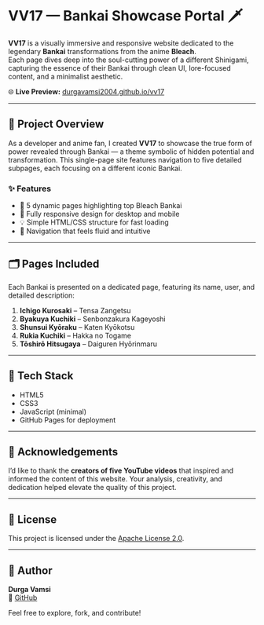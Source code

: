 # VV17 — Bankai Showcase Portal 🗡️

**VV17** is a visually immersive and responsive website dedicated to the legendary **Bankai** transformations from the anime **Bleach**.  
Each page dives deep into the soul-cutting power of a different Shinigami, capturing the essence of their Bankai through clean UI, lore-focused content, and a minimalist aesthetic.

🌐 **Live Preview:** [durgavamsi2004.github.io/vv17](https://durgavamsi2004.github.io/vv17/)

---

## 📖 Project Overview

As a developer and anime fan, I created **VV17** to showcase the true form of power revealed through Bankai — a theme symbolic of hidden potential and transformation. This single-page site features navigation to five detailed subpages, each focusing on a different iconic Bankai.

### ✨ Features

- 🎴 5 dynamic pages highlighting top Bleach Bankai
- 📱 Fully responsive design for desktop and mobile
- 💡 Simple HTML/CSS structure for fast loading
- 🔗 Navigation that feels fluid and intuitive

---

## 🗂️ Pages Included

Each Bankai is presented on a dedicated page, featuring its name, user, and detailed description:

1. **Ichigo Kurosaki** – Tensa Zangetsu  
2. **Byakuya Kuchiki** – Senbonzakura Kageyoshi  
3. **Shunsui Kyōraku** – Katen Kyōkotsu  
4. **Rukia Kuchiki** – Hakka no Togame  
5. **Tōshirō Hitsugaya** – Daiguren Hyōrinmaru

---

## 🚀 Tech Stack

- HTML5
- CSS3
- JavaScript (minimal)
- GitHub Pages for deployment

---

## 🙏 Acknowledgements

I’d like to thank the **creators of five YouTube videos** that inspired and informed the content of this website. Your analysis, creativity, and dedication helped elevate the quality of this project.

---

## 📜 License

This project is licensed under the [Apache License 2.0](LICENSE).

---

## 👤 Author

**Durga Vamsi**  
🔗 [GitHub](https://github.com/durgavamsi2004)

Feel free to explore, fork, and contribute!

